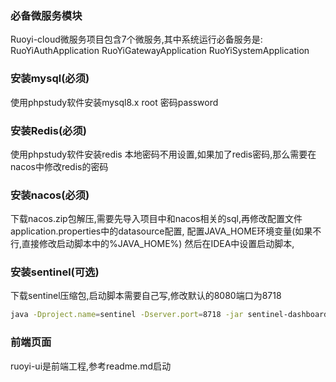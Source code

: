 ### 必备微服务模块
Ruoyi-cloud微服务项目包含7个微服务,其中系统运行必备服务是:
RuoYiAuthApplication
RuoYiGatewayApplication
RuoYiSystemApplication

### 安装mysql(必须)
使用phpstudy软件安装mysql8.x
root
密码password

### 安装Redis(必须)
使用phpstudy软件安装redis
本地密码不用设置,如果加了redis密码,那么需要在nacos中修改redis的密码

### 安装nacos(必须)
下载nacos.zip包解压,需要先导入项目中和nacos相关的sql,再修改配置文件application.properties中的datasource配置,
配置JAVA_HOME环境变量(如果不行,直接修改启动脚本中的%JAVA_HOME%)  然后在IDEA中设置启动脚本,

### 安装sentinel(可选)
下载sentinel压缩包,启动脚本需要自己写,修改默认的8080端口为8718
```bash
java -Dproject.name=sentinel -Dserver.port=8718 -jar sentinel-dashboard-1.8.6.jar
```

### 前端页面
ruoyi-ui是前端工程,参考readme.md启动
